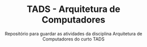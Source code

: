 <h1 align="center">TADS - Arquitetura de Computadores</h1>
<p align="center">Repositório para guardar as atividades da disciplina Arquitetura de Computadores do curto TADS</p>
